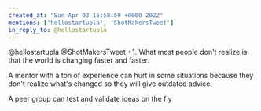 ```yaml
---
created_at: "Sun Apr 03 15:58:59 +0000 2022"
mentions: ['hellostartupla', 'ShotMakersTweet']
in_reply_to: @hellostartupla
---
```


@hellostartupla @ShotMakersTweet +1. What most people don't realize is that the world is changing faster and faster.

A mentor with a ton of experience can hurt in some situations because they don't realize what's changed so they will give outdated advice.

A peer group can test and validate ideas on the fly